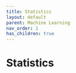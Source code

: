 ```yaml
---
title: Statistics
layout: default
parent: Machine Learning
nav_order: 1
has_children: true
---
```


# Statistics
